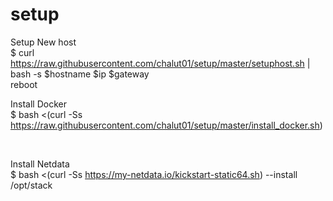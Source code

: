 # setup
Setup New host <br>
$ curl https://raw.githubusercontent.com/chalut01/setup/master/setuphost.sh | bash -s $hostname $ip $gateway <br>
reboot


Install Docker <br>
$ bash <(curl -Ss https://raw.githubusercontent.com/chalut01/setup/master/install_docker.sh)

<br>

Install Netdata <br>
$ bash <(curl -Ss https://my-netdata.io/kickstart-static64.sh) --install /opt/stack
